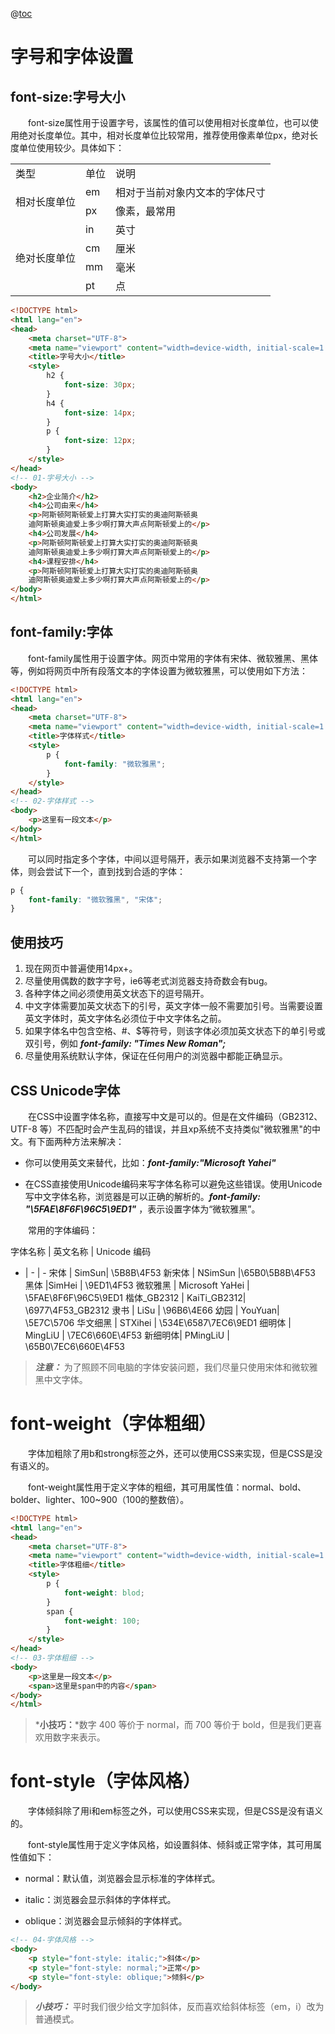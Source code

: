 @[toc](CSS字体样式属性)

# 字号和字体设置
## font-size:字号大小
&emsp;&emsp;font-size属性用于设置字号，该属性的值可以使用相对长度单位，也可以使用绝对长度单位。其中，相对长度单位比较常用，推荐使用像素单位px，绝对长度单位使用较少。具体如下：

<table>
    <tr>
        <td>类型</td>
        <td>单位</td>
        <td>说明</td>
    </tr>
    <tr>
        <td rowspan="2">相对长度单位</td>
        <td>em</td>
        <td>相对于当前对象内文本的字体尺寸</td>
    </tr>
    <tr>
        <td>px</td>
        <td>像素，最常用</td>
    </tr>
    <tr>
        <td rowspan="4">绝对长度单位</td>
        <td>in</td>
        <td>英寸</td>
    </tr>
    <tr>
        <td>cm</td>
        <td>厘米</td>
    </tr>
    <tr>
        <td>mm</td>
        <td>毫米</td>
    </tr>
    <tr>
        <td>pt</td>
        <td>点</td>
    </tr>
</table>

```html
<!DOCTYPE html>
<html lang="en">
<head>
    <meta charset="UTF-8">
    <meta name="viewport" content="width=device-width, initial-scale=1.0">
    <title>字号大小</title>
    <style>
        h2 {
            font-size: 30px;
        }
        h4 {
            font-size: 14px;
        }
        p {
            font-size: 12px;
        }
    </style>
</head>
<!-- 01-字号大小 -->
<body>
    <h2>企业简介</h2>
    <h4>公司由来</h4>
    <p>阿斯顿阿斯顿爱上打算大实打实的奥迪阿斯顿奥
    迪阿斯顿奥迪爱上多少啊打算大声点阿斯顿爱上的</p>
    <h4>公司发展</h4>
    <p>阿斯顿阿斯顿爱上打算大实打实的奥迪阿斯顿奥
    迪阿斯顿奥迪爱上多少啊打算大声点阿斯顿爱上的</p>
    <h4>课程安排</h4>
    <p>阿斯顿阿斯顿爱上打算大实打实的奥迪阿斯顿奥
    迪阿斯顿奥迪爱上多少啊打算大声点阿斯顿爱上的</p>
</body>
</html>
```

## font-family:字体
&emsp;&emsp;font-family属性用于设置字体。网页中常用的字体有宋体、微软雅黑、黑体等，例如将网页中所有段落文本的字体设置为微软雅黑，可以使用如下方法：

```html
<!DOCTYPE html>
<html lang="en">
<head>
    <meta charset="UTF-8">
    <meta name="viewport" content="width=device-width, initial-scale=1.0">
    <title>字体样式</title>
    <style>
        p {
            font-family: "微软雅黑";
        }
    </style>
</head>
<!-- 02-字体样式 -->
<body>
    <p>这里有一段文本</p>
</body>
</html>
```

&emsp;&emsp;可以同时指定多个字体，中间以逗号隔开，表示如果浏览器不支持第一个字体，则会尝试下一个，直到找到合适的字体：

```css
p {
    font-family: "微软雅黑", "宋体";
}
```

## 使用技巧

1. 现在网页中普遍使用14px+。
2. 尽量使用偶数的数字字号，ie6等老式浏览器支持奇数会有bug。
3. 各种字体之间必须使用英文状态下的逗号隔开。
4. 中文字体需要加英文状态下的引号，英文字体一般不需要加引号。当需要设置英文字体时，英文字体名必须位于中文字体名之前。
5. 如果字体名中包含空格、#、$等符号，则该字体必须加英文状态下的单引号或双引号，例如 *__font-family: "Times New Roman";__*
6. 尽量使用系统默认字体，保证在任何用户的浏览器中都能正确显示。

## CSS Unicode字体
&emsp;&emsp;在CSS中设置字体名称，直接写中文是可以的。但是在文件编码（GB2312、UTF-8 等）不匹配时会产生乱码的错误，并且xp系统不支持类似"微软雅黑"的中文。有下面两种方法来解决：

+ 你可以使用英文来替代，比如：*__font-family:"Microsoft Yahei"__*

+ 在CSS直接使用Unicode编码来写字体名称可以避免这些错误。使用Unicode写中文字体名称，浏览器是可以正确的解析的。*__font-family: "\5FAE\8F6F\96C5\9ED1"__* ，表示设置字体为“微软雅黑”。

&emsp;&emsp;常用的字体编码：

字体名称 | 英文名称 | Unicode 编码
- | - | -
宋体 | SimSun| \5B8B\4F53
新宋体 | NSimSun |\65B0\5B8B\4F53
黑体 |SimHei | \9ED1\4F53
微软雅黑 | Microsoft YaHei | \5FAE\8F6F\96C5\9ED1
楷体_GB2312 | KaiTi_GB2312| \6977\4F53_GB2312
隶书 | LiSu | \96B6\4E66
幼园 | YouYuan| \5E7C\5706
华文细黑 | STXihei | \534E\6587\7EC6\9ED1
细明体  | MingLiU  | \7EC6\660E\4F53
新细明体| PMingLiU | \65B0\7EC6\660E\4F53

> *__注意：__* 为了照顾不同电脑的字体安装问题，我们尽量只使用宋体和微软雅黑中文字体。

# font-weight（字体粗细）
&emsp;&emsp;字体加粗除了用b和strong标签之外，还可以使用CSS来实现，但是CSS是没有语义的。

&emsp;&emsp;font-weight属性用于定义字体的粗细，其可用属性值：normal、bold、bolder、lighter、100~900（100的整数倍）。

```html
<!DOCTYPE html>
<html lang="en">
<head>
    <meta charset="UTF-8">
    <meta name="viewport" content="width=device-width, initial-scale=1.0">
    <title>字体粗细</title>
    <style>
        p {
            font-weight: blod;
        }
        span {
            font-weight: 100;
        }
    </style>
</head>
<!-- 03-字体粗细 -->
<body>
    <p>这里是一段文本</p>
    <span>这里是span中的内容</span>
</body>
</html>
```

> *__小技巧：__*数字 400 等价于 normal，而 700 等价于 bold，但是我们更喜欢用数字来表示。

# font-style（字体风格）
&emsp;&emsp;字体倾斜除了用i和em标签之外，可以使用CSS来实现，但是CSS是没有语义的。

&emsp;&emsp;font-style属性用于定义字体风格，如设置斜体、倾斜或正常字体，其可用属性值如下：

+ normal：默认值，浏览器会显示标准的字体样式。

+ italic：浏览器会显示斜体的字体样式。

+ oblique：浏览器会显示倾斜的字体样式。

```html
<!-- 04-字体风格 -->
<body>
    <p style="font-style: italic;">斜体</p>
    <p style="font-style: normal;">正常</p>
    <p style="font-style: oblique;">倾斜</p>
</body>
```

> *__小技巧：__* 平时我们很少给文字加斜体，反而喜欢给斜体标签（em，i）改为普通模式。